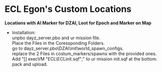 **ECL Egon's Custom Locations**
================


<b>Locations with AI Marker for DZAI, Loot for Epoch and Marker on Map</b><br/>

* Installation:</b><br/>
unpbo dayz_server.pbo and ur mission file.<br/>
Place the Files in the Coressponding Folders.<br/>
go to dayz_server.pbo\DZAI\init\world_spawn_configs.<br/>
replace the 2 Files in costum_markers/spawns with the provided ones.<br/>
Add "[] execVM "ECL\ECLinit.sqf";" to ur mission init.sqf at the bottom.<br/>
pack and upload.<br/>
